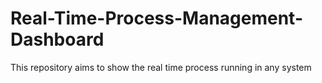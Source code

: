 # Real-Time-Process-Management-Dashboard
This repository aims to show the real time process running in any system

